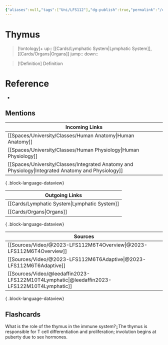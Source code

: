 ```yaml
---
{"aliases":null,"tags":["Uni/LFS112"],"dg-publish":true,"permalink":"/cards/thymus/","dgPassFrontmatter":true}
---
```


# Thymus

> [!ontology]+
> up:: [[Cards/Lymphatic System\|Lymphatic System]], [[Cards/Organs\|Organs]]
> jump:: 
> down:: 

> [!Definition] Definition

# Reference

- 

## Mentions

| Incoming Links                                                                                        |
| ----------------------------------------------------------------------------------------------------- |
| [[Spaces/University/Classes/Human Anatomy\|Human Anatomy]]                                         |
| [[Spaces/University/Classes/Human Physiology\|Human Physiology]]                                   |
| [[Spaces/University/Classes/Integrated Anatomy and Physiology\|Integrated Anatomy and Physiology]] |

{ .block-language-dataview}

| Outgoing Links                                  |
| ----------------------------------------------- |
| [[Cards/Lymphatic System\|Lymphatic System]] |
| [[Cards/Organs\|Organs]]                     |

{ .block-language-dataview}

| Sources                                                                                       |
| --------------------------------------------------------------------------------------------- |
| [[Sources/Video/@2023-LFS112M6T4Overview\|@2023-LFS112M6T4Overview]]                       |
| [[Sources/Video/@2023-LFS112M6T6Adaptive\|@2023-LFS112M6T6Adaptive]]                       |
| [[Sources/Video/@leedaffin2023-LFS122M10T4Lymphatic\|@leedaffin2023-LFS122M10T4Lymphatic]] |

{ .block-language-dataview}

## Flashcards

What is the role of the thymus in the immune system?;;The thymus is responsible for T cell differentiation and proliferation; involution begins at puberty due to sex hormones.
<!--SR:!2023-08-17,1,230-->